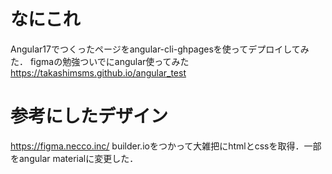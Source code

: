 # なにこれ
Angular17でつくったページをangular-cli-ghpagesを使ってデプロイしてみた．
figmaの勉強ついでにangular使ってみた
https://takashimsms.github.io/angular_test
# 参考にしたデザイン
https://figma.necco.inc/
builder.ioをつかって大雑把にhtmlとcssを取得．一部をangular materialに変更した．
